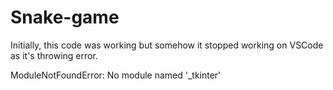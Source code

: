 # Snake-game

Initially, this code was working but somehow it stopped working on VSCode as it's throwing error.

ModuleNotFoundError: No module named '_tkinter'
